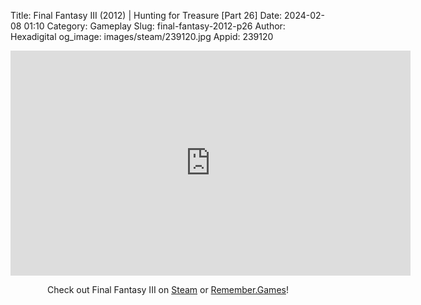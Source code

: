 Title: Final Fantasy III (2012) | Hunting for Treasure [Part 26]
Date: 2024-02-08 01:10
Category: Gameplay
Slug: final-fantasy-2012-p26
Author: Hexadigital
og_image: images/steam/239120.jpg
Appid: 239120

<center><iframe src="https://www.youtube.com/embed/QbeudiXUJYU?feature=oembed" allow="accelerometer; autoplay; encrypted-media; gyroscope; picture-in-picture" width="640" height="360" frameborder="0"></iframe>

Check out Final Fantasy III on [Steam](https://store.steampowered.com/app/239120/?curator_clanid=34633900) or [Remember.Games](https://remember.games/game/1072/final-fantasy-iii/)!</center>